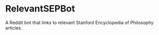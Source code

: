 RelevantSEPBot
==============

A Reddit bot that links to relevant Stanford Encyclopedia of Philosophy articles.
